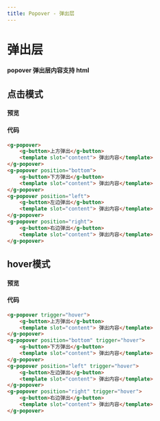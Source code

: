 ```yaml
---
title: Popover - 弹出层
---
```


# 弹出层
#### popover 弹出层内容支持 html
## 点击模式
#### 预览
<ClientOnly>
<popover-demo-1></popover-demo-1>
</ClientOnly>

#### 代码

```html
<g-popover>
    <g-button>上方弹出</g-button>
    <template slot="content"> 弹出内容</template>
</g-popover>
<g-popover position="bottom">
    <g-button>下方弹出</g-button>
    <template slot="content"> 弹出内容</template>
</g-popover>
<g-popover position="left">
    <g-button>左边弹出</g-button>
    <template slot="content"> 弹出内容</template>
</g-popover>
<g-popover position="right">
    <g-button>右边弹出</g-button>
    <template slot="content"> 弹出内容</template>
</g-popover>
```

## hover模式
#### 预览

<ClientOnly>
<popover-demo-2></popover-demo-2>
</ClientOnly>

#### 代码

```html
<g-popover trigger="hover">
    <g-button>上方弹出</g-button>
    <template slot="content"> 弹出内容</template>
</g-popover>
<g-popover position="bottom" trigger="hover">
    <g-button>下方弹出</g-button>
    <template slot="content"> 弹出内容</template>
</g-popover>
<g-popover position="left" trigger="hover">
    <g-button>左边弹出</g-button>
    <template slot="content"> 弹出内容</template>
</g-popover>
<g-popover position="right" trigger="hover">
    <g-button>右边弹出</g-button>
    <template slot="content"> 弹出内容</template>
</g-popover>
```